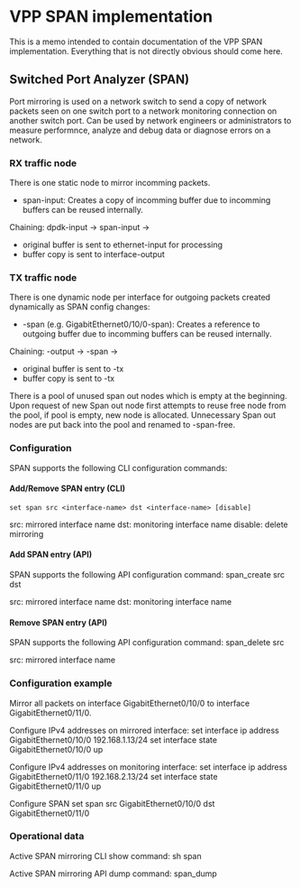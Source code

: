 # VPP SPAN implementation

This is a memo intended to contain documentation of the VPP SPAN implementation.
Everything that is not directly obvious should come here.


## Switched Port Analyzer (SPAN)
Port mirroring is used on a network switch to send a copy of network packets seen on one switch port to a network monitoring connection on another switch port.
Can be used by network engineers or administrators to measure performnce, analyze and debug data or diagnose errors on a network.

### RX traffic node
There is one static node to mirror incomming packets.
* span-input: Creates a copy of incomming buffer due to incomming buffers can be reused internally.

Chaining: dpdk-input -> span-input ->
* original buffer is sent to ethernet-input for processing
* buffer copy is sent to interface-output

### TX traffic node
There is one dynamic node per interface for outgoing packets created dynamically as SPAN config changes:
* <interface name>-span (e.g. GigabitEthernet0/10/0-span): Creates a reference to outgoing buffer due to incomming buffers can be reused internally.

Chaining: <mirrored interface name>-output -> <mirrored interface name>-span ->
* original buffer is sent to <mirrored interface name>-tx
* buffer copy is sent to <monitoring interface name>-tx

There is a pool of unused span out nodes which is empty at the beginning. Upon request of new Span out node first attempts to reuse free node from the pool, if pool is empty, new node is allocated.
Unnecessary Span out nodes are put back into the pool and renamed to <interface name>-span-free.


### Configuration
SPAN supports the following CLI configuration commands:

#### Add/Remove SPAN entry (CLI)
	set span src <interface-name> dst <interface-name> [disable]

src: mirrored interface name
dst: monitoring interface name
disable: delete mirroring

#### Add SPAN entry (API)
SPAN supports the following API configuration command:
	span_create src <src interface name> dst <dst interface name>

src: mirrored interface name
dst: monitoring interface name

#### Remove SPAN entry (API)
SPAN supports the following API configuration command:
	span_delete src <src interface name>

src: mirrored interface name

### Configuration example

Mirror all packets on interface GigabitEthernet0/10/0 to interface GigabitEthernet0/11/0.

Configure IPv4 addresses on mirrored interface:
set interface ip address GigabitEthernet0/10/0 192.168.1.13/24
set interface state GigabitEthernet0/10/0 up

Configure IPv4 addresses on monitoring interface:
set interface ip address GigabitEthernet0/11/0 192.168.2.13/24
set interface state GigabitEthernet0/11/0 up

Configure SPAN
set span src GigabitEthernet0/10/0 dst GigabitEthernet0/11/0


### Operational data

Active SPAN mirroring CLI show command:
    sh span

Active SPAN mirroring API dump command:
    span_dump
